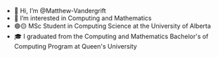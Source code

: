 - 👋 Hi, I’m @Matthew-Vandergrift
- 👀 I’m interested in Computing and Mathematics
- 🟢🟡 MSc Student in Computing Science at the University of Alberta
- 🎓 I graduated from the Computing and Mathematics Bachelor's of Computing Program at Queen's University

<!---
Matthew-Vandergrift/Matthew-Vandergrift is a ✨ special ✨ repository because its `README.md` (this file) appears on your GitHub profile.
You can click the Preview link to take a look at your changes.
--->
